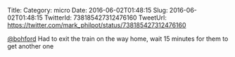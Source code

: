 Title: 
Category: micro
Date: 2016-06-02T01:48:15
Slug: 2016-06-02T01:48:15
TwitterId: 738185427312476160
TweetUrl: https://twitter.com/mark_philpot/status/738185427312476160

[@bohford](https://twitter.com/bohford) Had to exit the train on the way home, wait 15 minutes for them to get another one